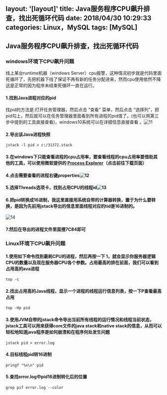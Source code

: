 layout: '[layout]'
title: Java服务程序CPU飙升排查，找出死循环代码
date: 2018/04/30 10:29:33  
categories: Linux，MySQL
tags: [MySQL]
---
## Java服务程序CPU飙升排查，找出死循环代码
### windows环境下CPU飙升问题
线上某台runtime机器（windows Server）cpu报警，这种情况初步就是代码里面死循环了，先把机器下线了保证不再有新的任务分配进来，然而cpu使用依然不降这是正常的因为程序未结束死循环一直在运行。



#### 1.找到Java进程对应的pid 

找pid的方法是:打开任务管理器，然后点击 “查看” 菜单，然后点击 “选择列”，把pid勾上，然后就可以在任务管理器里面看到所有进程的pid值了。(也可以用第三步中提到的工具直接查看)，windows10系统可以在详细信息直接查看 。![11](C:\Users\Administrator\Desktop\11.jpg)



#### 2.导出该Java进程快照

```
jstack -l pid > c:/31372.stack
```



#### 3.在windows下只能查看进程的cpu占用率，要查看线程的cpu占用率要借助其他的工具，可以使用微软提供的 [Process Explorer](https://docs.microsoft.com/zh-cn/sysinternals/downloads/process-explorer)（点击前往下载页面） 

#### 4.点击需要查看的进程右键properties![12](C:\Users\Administrator\Desktop\12.jpg)  



#### 5.选择Threads选项卡，找到占用CPU的线程id![13](C:\Users\Administrator\Desktop\13.jpg)



#### 6.把pid转换成16进制，我这里直接用系统自带的计算器转换，置于为什么要转换，是因为先前用jstack导出的信息里面线程对应的tid是16进制的。

  ![14](C:\Users\Administrator\Desktop\14.jpg)



#### 7.然后在导出的进程文件里面搜7C84即可



### Linux环境下CPU飙升问题

#### 1.使用如下命令找到最耗CPU的进程，然后再按一下 1，就会显示你服务器逻辑CPU的数量以及现在服务器CPU各个参数。占用最高的排在前面，我们可以看到占用高的ava进程 

```
top -c
```



 #### 2.找出占用高的Java线程，显示一个进程的线程运行信息列表，按一下P查看最高占用

```
top -Hp pid
```



#### 3.使用JVM自带的jstack命令导出当前所有线程的运行情况和线程当前状态，jstack工具可以用来获得core文件的java stack和native stack的信息，从而可以轻松地知道java程序是如何崩溃和在程序何处发生问题  

```
jstack pid > error.log
```



#### 4.目标线程pid转16进制

```
pringf "%x\n" pid
```



#### 5.查找error.log中pid16进制转化后的位置 

```
grep pif error.log --color
```

